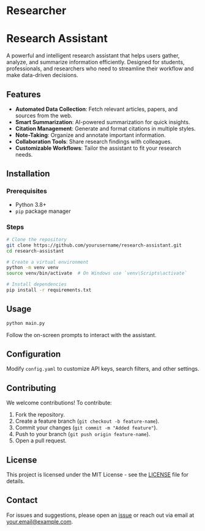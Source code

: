 # Researcher
# Research Assistant

A powerful and intelligent research assistant that helps users gather, analyze, and summarize information efficiently. Designed for students, professionals, and researchers who need to streamline their workflow and make data-driven decisions.

## Features
- **Automated Data Collection**: Fetch relevant articles, papers, and sources from the web.
- **Smart Summarization**: AI-powered summarization for quick insights.
- **Citation Management**: Generate and format citations in multiple styles.
- **Note-Taking**: Organize and annotate important information.
- **Collaboration Tools**: Share research findings with colleagues.
- **Customizable Workflows**: Tailor the assistant to fit your research needs.

## Installation

### Prerequisites
- Python 3.8+
- `pip` package manager

### Steps
```sh
# Clone the repository
git clone https://github.com/yourusername/research-assistant.git
cd research-assistant

# Create a virtual environment
python -m venv venv
source venv/bin/activate  # On Windows use `venv\Scripts\activate`

# Install dependencies
pip install -r requirements.txt
```

## Usage
```sh
python main.py
```
Follow the on-screen prompts to interact with the assistant.

## Configuration
Modify `config.yaml` to customize API keys, search filters, and other settings.

## Contributing
We welcome contributions! To contribute:
1. Fork the repository.
2. Create a feature branch (`git checkout -b feature-name`).
3. Commit your changes (`git commit -m "Added feature"`).
4. Push to your branch (`git push origin feature-name`).
5. Open a pull request.

## License
This project is licensed under the MIT License - see the [LICENSE](LICENSE) file for details.

## Contact
For issues and suggestions, please open an [issue](https://github.com/yourusername/research-assistant/issues) or reach out via email at your.email@example.com.
